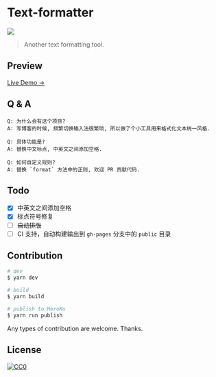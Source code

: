 # Text-formatter

[![](https://data.jsdelivr.com/v1/package/gh/ifyour/text-formatter/badge)](https://www.jsdelivr.com/package/gh/ifyour/text-formatter)
> Another text formatting tool.

## Preview

[Live Demo →](https://text-formatter.herokuapp.com/)

## Q & A

```text
Q: 为什么会有这个项目?
A: 写博客的时候, 频繁切换输入法很繁琐, 所以做了个小工具用来格式化文本统一风格.

Q: 具体功能是?
A: 替换中文标点, 中英文之间添加空格.

Q: 如何自定义规则?
A: 替换 `format` 方法中的正则, 欢迎 PR 贡献代码.
```

## Todo

* [x] 中英文之间添加空格
* [x] 标点符号修复
* [ ] ~~自动排版~~
* [ ] CI 支持，自动构建输出到 `gh-pages` 分支中的 `public` 目录

## Contribution

```bash
# dev
$ yarn dev

# build
$ yarn build

# publish to HeroKu
$ yarn run publish
```

Any types of contribution are welcome. Thanks.

## License

[![CC0](https://i.creativecommons.org/p/zero/1.0/88x31.png)](https://creativecommons.org/publicdomain/zero/1.0/)
